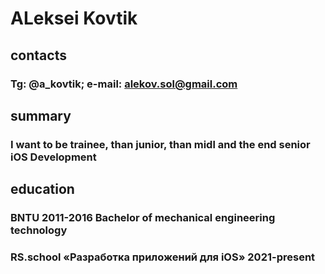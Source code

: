 # ALeksei Kovtik
## contacts
### Tg: @a_kovtik; e-mail: alekov.sol@gmail.com
## summary
### I want to be trainee, than junior, than midl and the end senior iOS Development
## education
### BNTU 2011-2016 Bachelor of mechanical engineering technology
### RS.school «Разработка приложений для iOS» 2021-present
